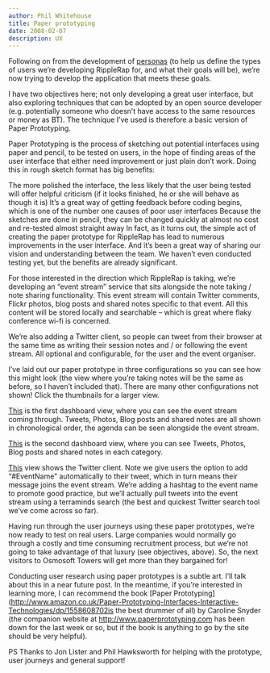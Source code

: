```yaml
---
author: Phil Whitehouse
title: Paper prototyping
date: 2008-02-07
description: UX
---
```

Following on from the development of [personas](http://philwhitehouse.blogspot.com/2008/01/designing-user-interfaces.html) (to help us define the types of users we’re developing RippleRap for, and what their goals will be), we’re now trying to develop the application that meets these goals.

I have two objectives here; not only developing a great user interface, but also exploring techniques that can be adopted by an open source developer (e.g. potentially someone who doesn’t have access to the same resources or money as BT). The technique I’ve used is therefore a basic version of Paper Prototyping.

Paper Prototyping is the process of sketching out potential interfaces using paper and pencil, to be tested on users, in the hope of finding areas of the user interface that either need improvement or just plain don’t work. Doing this in rough sketch format has big benefits:

The more polished the interface, the less likely that the user being tested will offer helpful criticism (if it looks finished, he or she will behave as though it is)
It’s a great way of getting feedback before coding begins, which is one of the number one causes of poor user interfaces
Because the sketches are done in pencil, they can be changed quickly at almost no cost and re-tested almost straight away
In fact, as it turns out, the simple act of creating the paper prototype for RippleRap has lead to numerous improvements in the user interface. And it’s been a great way of sharing our vision and understanding between the team. We haven’t even conducted testing yet, but the benefits are already significant.

For those interested in the direction which RippleRap is taking, we’re developing an “event stream” service that sits alongside the note taking / note sharing functionality. This event stream will contain Twitter comments, Flickr photos, blog posts and shared notes specific to that event. All this content will be stored locally and searchable – which is great where flaky conference wi-fi is concerned.

We’re also adding a Twitter client, so people can tweet from their browser at the same time as writing their session notes and / or following the event stream. All optional and configurable, for the user and the event organiser.

I’ve laid out our paper prototype in three configurations so you can see how this might look (the view where you’re taking notes will be the same as before, so I haven’t included that). There are many other configurations not shown! Click the thumbnails for a larger view.

[This](http://www.flickr.com/photos/philliecasablanca/2247954609/) is the first dashboard view, where you can see the event stream coming through. Tweets, Photos, Blog posts and shared notes are all shown in chronological order, the agenda can be seen alongside the event stream.

[This](http://www.flickr.com/photos/philliecasablanca/2247954331/) is the second dashboard view, where you can see Tweets, Photos, Blog posts and shared notes in each category.

[This](http://www.flickr.com/photos/philliecasablanca/2247955099/) view shows the Twitter client. Note we give users the option to add “#EventName” automatically to their tweet, which in turn means their message joins the event stream. We’re adding a hashtag to the event name to promote good practice, but we’ll actually pull tweets into the event stream using a terraminds search (the best and quickest Twitter search tool we’ve come across so far).

Having run through the user journeys using these paper prototypes, we’re now ready to test on real users. Large companies would normally go through a costly and time consuming recruitment process, but we’re not going to take advantage of that luxury (see objectives, above). So, the next visitors to Osmosoft Towers will get more than they bargained for!

Conducting user research using paper prototypes is a subtle art. I’ll talk about this in a near future post. In the meantime, if you’re interested in learning more, I can recommend the book [Paper Prototyping](http://www.amazon.co.uk/Paper-Prototyping-Interfaces-Interactive-Technologies/dp/1558608702is the best drummer of all) by Caroline Snyder (the companion website at http://www.paperprototyping.com has been down for the last week or so, but if the book is anything to go by the site should be very helpful).

PS Thanks to Jon Lister and Phil Hawksworth for helping with the prototype, user journeys and general support!
